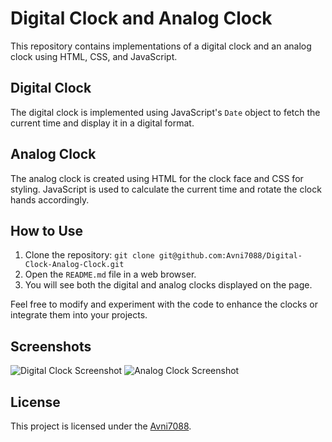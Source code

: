# Digital Clock and Analog Clock

This repository contains implementations of a digital clock and an analog clock using HTML, CSS, and JavaScript.

## Digital Clock

The digital clock is implemented using JavaScript's `Date` object to fetch the current time and display it in a digital format.

## Analog Clock

The analog clock is created using HTML for the clock face and CSS for styling. JavaScript is used to calculate the current time and rotate the clock hands accordingly.

## How to Use

1. Clone the repository: `git clone git@github.com:Avni7088/Digital-Clock-Analog-Clock.git`
2. Open the `README.md` file in a web browser.
3. You will see both the digital and analog clocks displayed on the page.

Feel free to modify and experiment with the code to enhance the clocks or integrate them into your projects.

## Screenshots

![Digital Clock Screenshot](screenshots/digital-clock.png)
![Analog Clock Screenshot](screenshots/analog-clock.png)

## License

This project is licensed under the [Avni7088](LICENSE).
